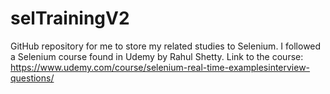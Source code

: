 # selTrainingV2

GitHub repository for me to store my related studies to Selenium. I followed a Selenium course found in Udemy by Rahul Shetty. 
Link to the course: https://www.udemy.com/course/selenium-real-time-examplesinterview-questions/
